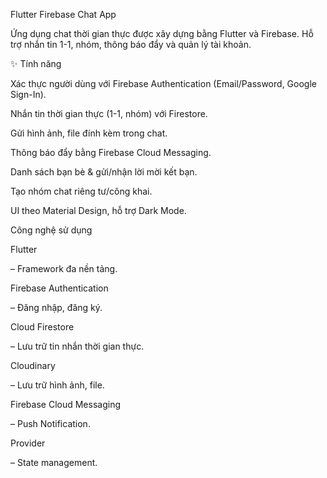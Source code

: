 Flutter Firebase Chat App

Ứng dụng chat thời gian thực được xây dựng bằng Flutter và Firebase. Hỗ trợ nhắn tin 1-1, nhóm, thông báo đẩy và quản lý tài khoản.

✨ Tính năng

Xác thực người dùng với Firebase Authentication (Email/Password, Google Sign-In).

Nhắn tin thời gian thực (1-1, nhóm) với Firestore.

Gửi hình ảnh, file đính kèm trong chat.

Thông báo đẩy bằng Firebase Cloud Messaging.

Danh sách bạn bè & gửi/nhận lời mời kết bạn.

Tạo nhóm chat riêng tư/công khai.

UI theo Material Design, hỗ trợ Dark Mode.

Công nghệ sử dụng

Flutter

– Framework đa nền tảng.

Firebase Authentication

– Đăng nhập, đăng ký.

Cloud Firestore

– Lưu trữ tin nhắn thời gian thực.

Cloudinary

– Lưu trữ hình ảnh, file.

Firebase Cloud Messaging

– Push Notification.

Provider

– State management.


